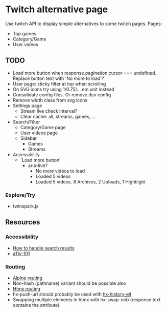 # Twitch alternative page
Use twitch API to display simple alternatives to some twitch pages.
Pages:
* Top games
* Category/Game
* User videos


## TODO
* Load more button when response.pagination.cursor === undefined. Replace button text with 'No more to load'?
* User page: sticky filter at top when scrolling
* On SVG icons try using 1/0.75/... em unit instead
* Consolidate config files. Or remove dev config
* Remove width class from svg icons
* Settings page
  * Stream live check interval?
  * Clear cache: all, streams, games, ...
* Search/Filter
  * Category/Game page
  * User videos page
  * Sidebar
    * Games
    * Streams
* Accessibility
  * 'Load more button'
    * aria-live?
      * No more videos to load
      * Loaded 5 videos
      * Loaded 5 videos. 8 Archives, 2 Uploads, 1 Hightlight

### Explore/Try
* twinspark.js

## Resources

### Accessibility
* [How to handle search results](https://www.sajari.com/blog/wcag-compliance-guide)
* [a11y-101](https://a11y-101.com)

### Routing
* [Alpine routing](https://github.com/alpinejs/alpine/issues/306#issuecomment-627400322)
* Non-hash (pathname) variant should be possible also
* [Htmx routing](https://htmx.org/attributes/hx-push-url/)
* hx-push-url should probably be used with [hx-history-elt](https://htmx.org/attributes/hx-history-elt/)
* Swapping multiple elements in htmx with hx-swap-oob (response text contains the attribute)
